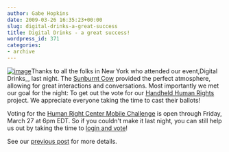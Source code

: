 ```yaml
---
author: Gabe Hopkins
date: 2009-03-26 16:35:23+00:00
slug: digital-drinks-a-great-success
title: Digital Drinks - a great success!
wordpress_id: 371
categories:
- archive
---
```


[![image](https://s3.amazonaws.com/digidem-www/wp-content/uploads/2009/03/abbymac-vote-224x300.jpg)](https://s3.amazonaws.com/digidem-www/wp-content/uploads/2009/03/abbymac-vote.jpg)Thanks to all the folks in New York who attended our event,Digital Drinks_, last night. The [Sunburnt Cow](http://www.thesunburntcow.com/) provided the perfect atmosphere, allowing for great interactions and conversations. Most importantly we met our goal for the night: To get out the vote for our [Handheld Human Rights](http://www.netsquared.org/projects/handheld-human-rights) project. We appreciate everyone taking the time to cast their ballots!

Voting for the [Human Right Center Mobile Challenge](http://www.netsquared.org/hrc-ucb) is open through Friday, March 27 at 6pm EDT. So if you couldn't make it last night, you can still help us out by taking the time to [login and vote](http://netsquared.org/hrc-ucb/vote)!

See our [previous post](http://www.dtwo.org/2009/03/23/vote-for-us-in-the-human-rights-center-mobile-challenge/) for more details.
